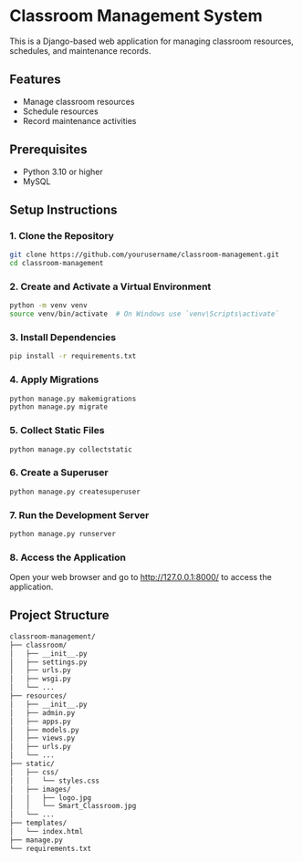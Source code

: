 # Classroom Management System

This is a Django-based web application for managing classroom resources, schedules, and maintenance records.

## Features

- Manage classroom resources
- Schedule resources
- Record maintenance activities

## Prerequisites

- Python 3.10 or higher
- MySQL

## Setup Instructions

### 1. Clone the Repository

```sh
git clone https://github.com/yourusername/classroom-management.git
cd classroom-management
```
### 2. Create and Activate a Virtual Environment
```sh
python -m venv venv
source venv/bin/activate  # On Windows use `venv\Scripts\activate`
```
### 3. Install Dependencies
```sh
pip install -r requirements.txt
```
### 4. Apply Migrations
```sh
python manage.py makemigrations
python manage.py migrate
```
### 5. Collect Static Files
```sh
python manage.py collectstatic
```
### 6. Create a Superuser
```sh
python manage.py createsuperuser
```
### 7. Run the Development Server
```sh
python manage.py runserver
```
### 8. Access the Application
Open your web browser and go to http://127.0.0.1:8000/ to access the application.

## Project Structure
```sh
classroom-management/
├── classroom/
│   ├── __init__.py
│   ├── settings.py
│   ├── urls.py
│   ├── wsgi.py
│   └── ...
├── resources/
│   ├── __init__.py
│   ├── admin.py
│   ├── apps.py
│   ├── models.py
│   ├── views.py
│   ├── urls.py
│   └── ...
├── static/
│   ├── css/
│   │   └── styles.css
│   ├── images/
│   │   ├── logo.jpg
│   │   └── Smart_Classroom.jpg
│   └── ...
├── templates/
│   └── index.html
├── manage.py
└── requirements.txt
```